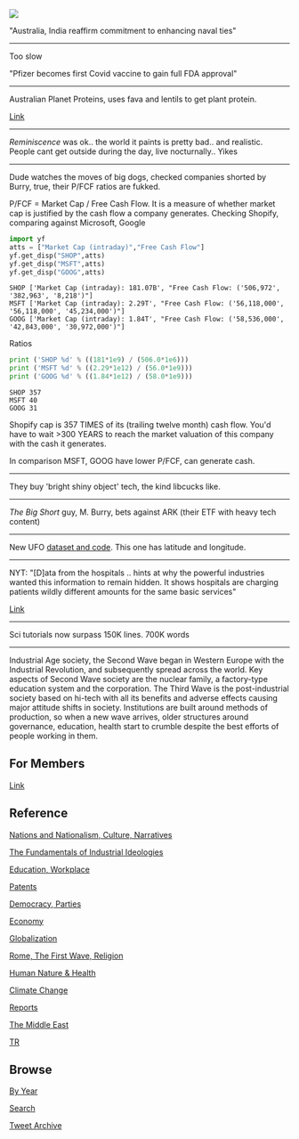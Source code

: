<img src="https://drive.google.com/uc?export=view&id=1B2wf9R7AMH1d7Vw6e2mucLbIQ5NSjir7"/>


"Australia, India reaffirm commitment to enhancing naval ties"

---

Too slow

"Pfizer becomes first Covid vaccine to gain full FDA approval"

---

Australian Planet Proteins, uses fava and lentils to get plant
protein.

[Link](https://www.abc.net.au/news/2021-08-21/plant-protein-powder-market/100391766)

---

*Reminiscence* was ok.. the world it paints is pretty bad.. and
realistic. People cant get outside during the day, live
nocturnally.. Yikes

---

Dude watches the moves of big dogs, checked companies shorted by
Burry, true, their P/FCF ratios are fukked.

P/FCF = Market Cap / Free Cash Flow. It is a measure of whether market
cap is justified by the cash flow a company generates. Checking Shopify,
comparing against Microsoft, Google


```python
import yf
atts = ["Market Cap (intraday)","Free Cash Flow"]
yf.get_disp("SHOP",atts)
yf.get_disp("MSFT",atts)
yf.get_disp("GOOG",atts)
```

```text
SHOP ['Market Cap (intraday): 181.07B', "Free Cash Flow: ('506,972', '382,963', '8,218')"]
MSFT ['Market Cap (intraday): 2.29T', "Free Cash Flow: ('56,118,000', '56,118,000', '45,234,000')"]
GOOG ['Market Cap (intraday): 1.84T', "Free Cash Flow: ('58,536,000', '42,843,000', '30,972,000')"]
```

Ratios

```python
print ('SHOP %d' % ((181*1e9) / (506.0*1e6)))
print ('MSFT %d' % ((2.29*1e12) / (56.0*1e9)))
print ('GOOG %d' % ((1.84*1e12) / (58.0*1e9)))
```

```text
SHOP 357
MSFT 40
GOOG 31
```

Shopify cap is 357 TIMES of its (trailing twelve month) cash
flow. You'd have to wait >300 YEARS to reach the market valuation of
this company with the cash it generates.

In comparison MSFT, GOOG have lower P/FCF, can generate cash.

---

They buy 'bright shiny object' tech, the kind libcucks like.

---

*The Big Short* guy, M. Burry, bets against ARK (their ETF with heavy
tech content)

---

New UFO [dataset and code](2015/08/ufo.md#nuforc). This one has
latitude and longitude. 

---

NYT: "[D]ata from the hospitals .. hints at why the powerful
industries wanted this information to remain hidden. It shows
hospitals are charging patients wildly different amounts for the same
basic services"

[Link](https://www.nytimes.com/interactive/2021/08/22/upshot/hospital-prices.html)

---

Sci tutorials now surpass 150K lines. 700K words

---

Industrial Age society, the Second Wave began in Western Europe with
the Industrial Revolution, and subsequently spread across the
world. Key aspects of Second Wave society are the nuclear family, a
factory-type education system and the corporation. The Third Wave is
the post-industrial society based on hi-tech with all its benefits and
adverse effects causing major attitude shifts in society. Institutions
are built around methods of production, so when a new wave arrives,
older structures around governance, education, health start to crumble
despite the best efforts of people working in them.

## For Members

[Link](https://thirdwave-members.herokuapp.com)

## Reference

[Nations and Nationalism, Culture, Narratives](/2013/02/nations-and-nationalism.md)

[The Fundamentals of Industrial Ideologies](/2011/04/fundamentals-of-industrial-ideologies.md)

[Education, Workplace](2017/09/education-workplace.md)

[Patents](/2018/09/patents.md)

[Democracy, Parties](/2016/11/democracy.md)

[Economy](/2018/05/economy.md)

[Globalization](/2018/09/globalization.md)

[Rome, The First Wave, Religion](/2017/12/rome.md)

[Human Nature & Health](/2020/07/human-nature.md)

[Climate Change](/2018/12/climate.md)

[Reports](/2019/05/reports.md)

[The Middle East](/2019/07/middleeast.md)

[TR](../tr)

## Browse

[By Year](years.md)

[Search](search.html)

[Tweet Archive](/tweets/README.md)



